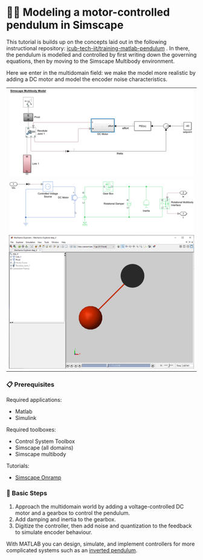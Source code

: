 👨‍🔬 Modeling a motor-controlled pendulum in Simscape
=================================

This tutorial is builds up on the concepts laid out in the following instructional repository: [icub-tech-iit/training-matlab-pendulum](https://github.com/icub-tech-iit/training-matlab-pendulum) . In there, the pendulum is modelled and controlled by first writing down the governing equations, then by moving to the Simscape Multibody environment.

Here we enter in the multidomain field: we make the model more realistic by adding a DC motor and model the encoder noise characteristics. 

| |
| :---: |
| ![](./assets/model.png) |
| ![](./assets/motor.png) |
| ![](./assets/pendulum.png) |


### 📋 Prerequisites
Required applications:
 - Matlab
 - Simulink

Required toolboxes:
 - Control System Toolbox
 - Simscape (all domains)
 - Simscape multibody

Tutorials:
 - [Simscape Onramp](https://it.mathworks.com/learn/tutorials/simscape-onramp.html)

### 🔢 Basic Steps
1. Approach the multidomain world by adding a voltage-controlled DC motor and a gearbox to control the pendulum.
2. Add damping and inertia to the gearbox.
3. Digitize the controller, then add noise and quantization to the feedback to simulate encoder behaviour.

With MATLAB you can design, simulate, and implement controllers for more complicated systems such as an [inverted pendulum](https://mathworks.com/videos/inverted-pendulum-control-with-simmechanics-and-quarc-106862.html).
